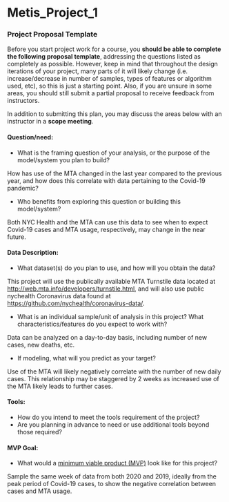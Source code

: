 # Metis_Project_1

### Project Proposal Template

Before you start project work for a course, you **should be able to complete the following proposal template**, addressing the questions listed as completely as possible. 
However, keep in mind that throughout the design iterations of your project, many parts of it will likely change 
(i.e. increase/decrease in number of samples, types of features or algorithm used, etc), so this is just a starting point.
Also, if you are unsure in some areas, you should still submit a partial proposal to receive feedback from instructors. 

In addition to submitting this plan, you may discuss the areas below with an instructor in a **scope meeting**.

#### Question/need:
* What is the framing question of your analysis, or the purpose of the model/system you plan to build? 

How has use of the MTA changed in the last year compared to the previous year, and how does this correlate with data pertaining to the Covid-19 pandemic?

* Who benefits from exploring this question or building this model/system?

Both NYC Health and the MTA can use this data to see when to expect Covid-19 cases and MTA usage, respectively, may change in the near future.

#### Data Description:
* What dataset(s) do you plan to use, and how will you obtain the data?

This project will use the publically available MTA Turnstile data located at http://web.mta.info/developers/turnstile.html,
and will also use public nychealth Coronavirus data found at https://github.com/nychealth/coronavirus-data/.

* What is an individual sample/unit of analysis in this project? What characteristics/features do you expect to work with? 

Data can be analyzed on a day-to-day basis, including number of new cases, new deaths, etc.

* If modeling, what will you predict as your target?

Use of the MTA will likely negatively correlate with the number of new daily cases. This relationship may be staggered by 2 weeks as increased use of the MTA likely leads to further cases.

#### Tools:
* How do you intend to meet the tools requirement of the project? 
* Are you planning in advance to need or use additional tools beyond those required?

#### MVP Goal:
* What would a [minimum viable product (MVP)](./mvp.md) look like for this project?

Sample the same week of data from both 2020 and 2019, ideally from the peak period of Covid-19 cases, to show the negative correlation between cases and MTA usage.
